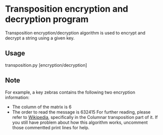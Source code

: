 # Transposition encryption and decryption program
Transposition encryption/decryption algorithm is used to encrypt and decrypt a string using a given key.
## Usage
transposition.py [encryption/decryption] <msg> <key>
## Note
For example, a key zebras contains the following two encryption information:
- The column of the matrix is 6
- The order to read the message is 632415
For further reading, please refer to [Wikipedia](https://en.wikipedia.org/wiki/Transposition_cipher), specifically in the Columnar transposition part of it.
If you still have problem about how this algorithm works, uncomment those commentted print lines for help.
